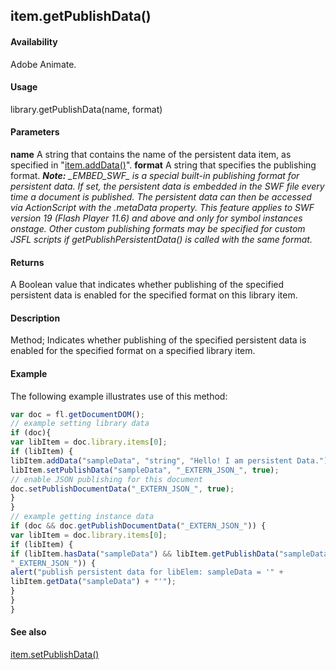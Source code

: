 ## item.getPublishData()

#### Availability

Adobe Animate.

#### Usage

library.getPublishData(name, format)

#### Parameters

**name** A string that contains the name of the persistent data item, as specified in "[item.addData()](../Item_object/item.md)".
**format** A string that specifies the publishing format.
***Note:** \_EMBED\_SWF\_ is a special built-in publishing format for persistent data. If set, the persistent data is embedded in the SWF file every time a document is published. The persistent data can then be accessed via ActionScript with the*
*.metaData property. This feature applies to SWF version 19 (Flash Player 11.6) and above and only for symbol instances onstage. Other custom publishing formats may be specified for custom JSFL scripts if getPublishPersistentData() is called with the same format.*

#### Returns

A Boolean value that indicates whether publishing of the specified persistent data is enabled for the specified format on this library item.

#### Description

Method; Indicates whether publishing of the specified persistent data is enabled for the specified format on a specified library item.

#### Example

The following example illustrates use of this method:

```javascript
var doc = fl.getDocumentDOM();
// example setting library data
if (doc){
var libItem = doc.library.items[0];
if (libItem) {
libItem.addData("sampleData", "string", "Hello! I am persistent Data.");
libItem.setPublishData("sampleData", "_EXTERN_JSON_", true);
// enable JSON publishing for this document
doc.setPublishDocumentData("_EXTERN_JSON_", true);
}
}
// example getting instance data
if (doc && doc.getPublishDocumentData("_EXTERN_JSON_")) {
var libItem = doc.library.items[0];
if (libItem) {
if (libItem.hasData("sampleData") && libItem.getPublishData("sampleData",
"_EXTERN_JSON_")) {
alert("publish persistent data for libElem: sampleData = '" +
libItem.getData("sampleData") + "'");
}
}
}

```
#### See also

[item.setPublishData()](../Item_object/item15.md)

